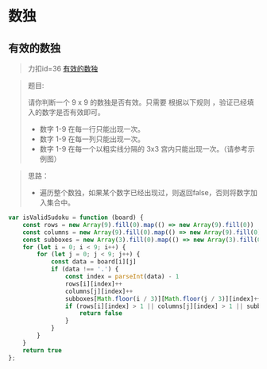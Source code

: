 # 数独

## 有效的数独
> 力扣id=36 [有效的数独](https://leetcode.cn/problems/valid-sudoku/)

> 题目:
>
>请你判断一个 9 x 9 的数独是否有效。只需要 根据以下规则 ，验证已经填入的数字是否有效即可。
>
> - 数字 1-9 在每一行只能出现一次。
> - 数字 1-9 在每一列只能出现一次。
> - 数字 1-9 在每一个以粗实线分隔的 3x3 宫内只能出现一次。（请参考示例图）

> 思路：
> - 遍历整个数独，如果某个数字已经出现过，则返回false，否则将数字加入集合中。

```js
var isValidSudoku = function (board) {
    const rows = new Array(9).fill(0).map(() => new Array(9).fill(0))
    const columns = new Array(9).fill(0).map(() => new Array(9).fill(0))
    const subboxes = new Array(3).fill(0).map(() => new Array(3).fill(0).map(() => new Array(9).fill(0)))
    for (let i = 0; i < 9; i++) {
        for (let j = 0; j < 9; j++) {
            const data = board[i][j]
            if (data !== '.') {
                const index = parseInt(data) - 1
                rows[i][index]++
                columns[j][index]++
                subboxes[Math.floor(i / 3)][Math.floor(j / 3)][index]++
                if (rows[i][index] > 1 || columns[j][index] > 1 || subboxes[Math.floor(i / 3)][Math.floor(j / 3)][index] > 1) {
                    return false
                }
            }
        }
    }
    return true
};
```